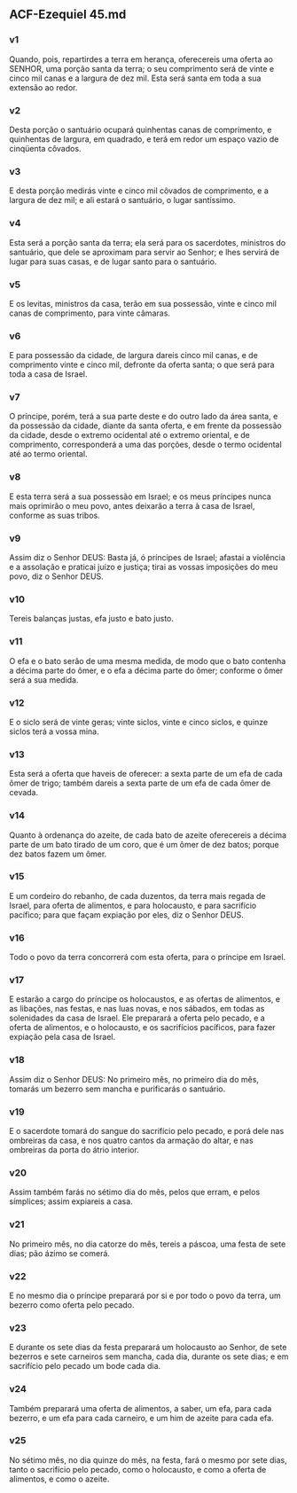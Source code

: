 ## ACF-Ezequiel 45.md
### v1
 Quando, pois, repartirdes a terra em herança, oferecereis uma oferta ao SENHOR, uma porção santa da terra; o seu comprimento será de vinte e cinco mil canas e a largura de dez mil. Esta será santa em toda a sua extensão ao redor.
### v2
 Desta porção o santuário ocupará quinhentas canas de comprimento, e quinhentas de largura, em quadrado, e terá em redor um espaço vazio de cinqüenta côvados.
### v3
 E desta porção medirás vinte e cinco mil côvados de comprimento, e a largura de dez mil; e ali estará o santuário, o lugar santíssimo.
### v4
 Esta será a porção santa da terra; ela será para os sacerdotes, ministros do santuário, que dele se aproximam para servir ao Senhor; e lhes servirá de lugar para suas casas, e de lugar santo para o santuário.
### v5
 E os levitas, ministros da casa, terão em sua possessão, vinte e cinco mil canas de comprimento, para vinte câmaras.
### v6
 E para possessão da cidade, de largura dareis cinco mil canas, e de comprimento vinte e cinco mil, defronte da oferta santa; o que será para toda a casa de Israel.
### v7
 O príncipe, porém, terá a sua parte deste e do outro lado da área santa, e da possessão da cidade, diante da santa oferta, e em frente da possessão da cidade, desde o extremo ocidental até o extremo oriental, e de comprimento, corresponderá a uma das porções, desde o termo ocidental até ao termo oriental.
### v8
 E esta terra será a sua possessão em Israel; e os meus príncipes nunca mais oprimirão o meu povo, antes deixarão a terra à casa de Israel, conforme as suas tribos.
### v9
 Assim diz o Senhor DEUS: Basta já, ó príncipes de Israel; afastai a violência e a assolação e praticai juízo e justiça; tirai as vossas imposições do meu povo, diz o Senhor DEUS.
### v10
 Tereis balanças justas, efa justo e bato justo.
### v11
 O efa e o bato serão de uma mesma medida, de modo que o bato contenha a décima parte do ômer, e o efa a décima parte do ômer; conforme o ômer será a sua medida.
### v12
 E o siclo será de vinte geras; vinte siclos, vinte e cinco siclos, e quinze siclos terá a vossa mina.
### v13
 Esta será a oferta que haveis de oferecer: a sexta parte de um efa de cada ômer de trigo; também dareis a sexta parte de um efa de cada ômer de cevada.
### v14
 Quanto à ordenança do azeite, de cada bato de azeite oferecereis a décima parte de um bato tirado de um coro, que é um ômer de dez batos; porque dez batos fazem um ômer.
### v15
 E um cordeiro do rebanho, de cada duzentos, da terra mais regada de Israel, para oferta de alimentos, e para holocausto, e para sacrifício pacífico; para que façam expiação por eles, diz o Senhor DEUS.
### v16
 Todo o povo da terra concorrerá com esta oferta, para o príncipe em Israel.
### v17
 E estarão a cargo do príncipe os holocaustos, e as ofertas de alimentos, e as libações, nas festas, e nas luas novas, e nos sábados, em todas as solenidades da casa de Israel. Ele preparará a oferta pelo pecado, e a oferta de alimentos, e o holocausto, e os sacrifícios pacíficos, para fazer expiação pela casa de Israel.
### v18
 Assim diz o Senhor DEUS: No primeiro mês, no primeiro dia do mês, tomarás um bezerro sem mancha e purificarás o santuário.
### v19
 E o sacerdote tomará do sangue do sacrifício pelo pecado, e porá dele nas ombreiras da casa, e nos quatro cantos da armação do altar, e nas ombreiras da porta do átrio interior.
### v20
 Assim também farás no sétimo dia do mês, pelos que erram, e pelos símplices; assim expiareis a casa.
### v21
 No primeiro mês, no dia catorze do mês, tereis a páscoa, uma festa de sete dias; pão ázimo se comerá.
### v22
 E no mesmo dia o príncipe preparará por si e por todo o povo da terra, um bezerro como oferta pelo pecado.
### v23
 E durante os sete dias da festa preparará um holocausto ao Senhor, de sete bezerros e sete carneiros sem mancha, cada dia, durante os sete dias; e em sacrifício pelo pecado um bode cada dia.
### v24
 Também preparará uma oferta de alimentos, a saber, um efa, para cada bezerro, e um efa para cada carneiro, e um him de azeite para cada efa.
### v25
 No sétimo mês, no dia quinze do mês, na festa, fará o mesmo por sete dias, tanto o sacrifício pelo pecado, como o holocausto, e como a oferta de alimentos, e como o azeite.

